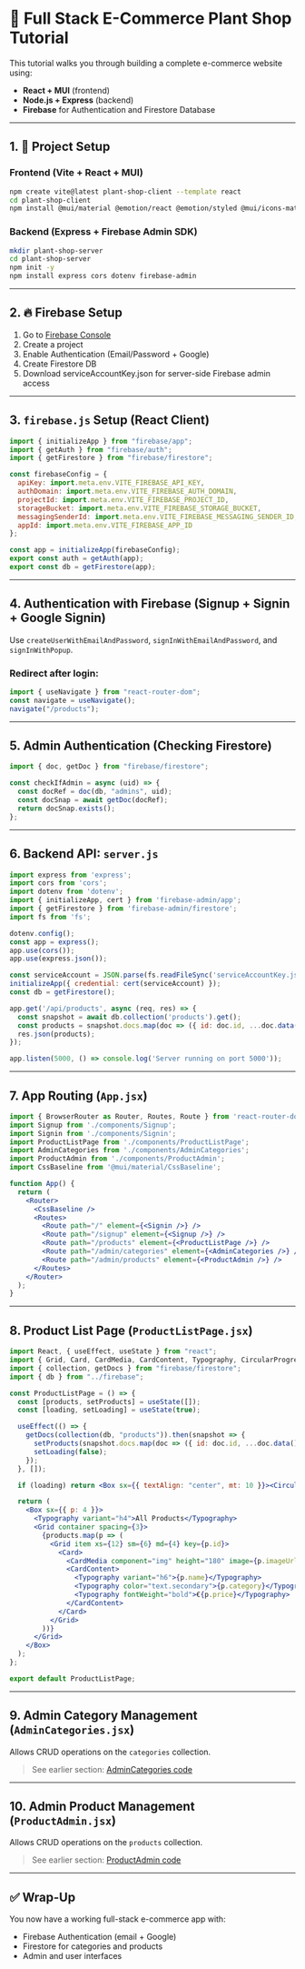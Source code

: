 
# 🌿 Full Stack E-Commerce Plant Shop Tutorial

This tutorial walks you through building a complete e-commerce website using:

- **React + MUI** (frontend)
- **Node.js + Express** (backend)
- **Firebase** for Authentication and Firestore Database

---

## 1. 🔧 Project Setup

### Frontend (Vite + React + MUI)
```bash
npm create vite@latest plant-shop-client --template react
cd plant-shop-client
npm install @mui/material @emotion/react @emotion/styled @mui/icons-material firebase react-router-dom
```

### Backend (Express + Firebase Admin SDK)
```bash
mkdir plant-shop-server
cd plant-shop-server
npm init -y
npm install express cors dotenv firebase-admin
```

---

## 2. 🔥 Firebase Setup

1. Go to [Firebase Console](https://console.firebase.google.com/)
2. Create a project
3. Enable Authentication (Email/Password + Google)
4. Create Firestore DB
5. Download serviceAccountKey.json for server-side Firebase admin access

---

## 3. `firebase.js` Setup (React Client)
```js
import { initializeApp } from "firebase/app";
import { getAuth } from "firebase/auth";
import { getFirestore } from "firebase/firestore";

const firebaseConfig = {
  apiKey: import.meta.env.VITE_FIREBASE_API_KEY,
  authDomain: import.meta.env.VITE_FIREBASE_AUTH_DOMAIN,
  projectId: import.meta.env.VITE_FIREBASE_PROJECT_ID,
  storageBucket: import.meta.env.VITE_FIREBASE_STORAGE_BUCKET,
  messagingSenderId: import.meta.env.VITE_FIREBASE_MESSAGING_SENDER_ID,
  appId: import.meta.env.VITE_FIREBASE_APP_ID
};

const app = initializeApp(firebaseConfig);
export const auth = getAuth(app);
export const db = getFirestore(app);
```

---

## 4. Authentication with Firebase (Signup + Signin + Google Signin)

Use `createUserWithEmailAndPassword`, `signInWithEmailAndPassword`, and `signInWithPopup`.

### Redirect after login:
```js
import { useNavigate } from "react-router-dom";
const navigate = useNavigate();
navigate("/products");
```

---

## 5. Admin Authentication (Checking Firestore)
```js
import { doc, getDoc } from "firebase/firestore";

const checkIfAdmin = async (uid) => {
  const docRef = doc(db, "admins", uid);
  const docSnap = await getDoc(docRef);
  return docSnap.exists();
};
```

---

## 6. Backend API: `server.js`
```js
import express from 'express';
import cors from 'cors';
import dotenv from 'dotenv';
import { initializeApp, cert } from 'firebase-admin/app';
import { getFirestore } from 'firebase-admin/firestore';
import fs from 'fs';

dotenv.config();
const app = express();
app.use(cors());
app.use(express.json());

const serviceAccount = JSON.parse(fs.readFileSync('serviceAccountKey.json'));
initializeApp({ credential: cert(serviceAccount) });
const db = getFirestore();

app.get('/api/products', async (req, res) => {
  const snapshot = await db.collection('products').get();
  const products = snapshot.docs.map(doc => ({ id: doc.id, ...doc.data() }));
  res.json(products);
});

app.listen(5000, () => console.log('Server running on port 5000'));
```

---

## 7. App Routing (`App.jsx`)
```jsx
import { BrowserRouter as Router, Routes, Route } from 'react-router-dom';
import Signup from './components/Signup';
import Signin from './components/Signin';
import ProductListPage from './components/ProductListPage';
import AdminCategories from './components/AdminCategories';
import ProductAdmin from './components/ProductAdmin';
import CssBaseline from '@mui/material/CssBaseline';

function App() {
  return (
    <Router>
      <CssBaseline />
      <Routes>
        <Route path="/" element={<Signin />} />
        <Route path="/signup" element={<Signup />} />
        <Route path="/products" element={<ProductListPage />} />
        <Route path="/admin/categories" element={<AdminCategories />} />
        <Route path="/admin/products" element={<ProductAdmin />} />
      </Routes>
    </Router>
  );
}
```

---

## 8. Product List Page (`ProductListPage.jsx`)
```jsx
import React, { useEffect, useState } from "react";
import { Grid, Card, CardMedia, CardContent, Typography, CircularProgress, Box } from "@mui/material";
import { collection, getDocs } from "firebase/firestore";
import { db } from "../firebase";

const ProductListPage = () => {
  const [products, setProducts] = useState([]);
  const [loading, setLoading] = useState(true);

  useEffect(() => {
    getDocs(collection(db, "products")).then(snapshot => {
      setProducts(snapshot.docs.map(doc => ({ id: doc.id, ...doc.data() })));
      setLoading(false);
    });
  }, []);

  if (loading) return <Box sx={{ textAlign: "center", mt: 10 }}><CircularProgress /></Box>;

  return (
    <Box sx={{ p: 4 }}>
      <Typography variant="h4">All Products</Typography>
      <Grid container spacing={3}>
        {products.map(p => (
          <Grid item xs={12} sm={6} md={4} key={p.id}>
            <Card>
              <CardMedia component="img" height="180" image={p.imageUrl || "https://via.placeholder.com/180"} />
              <CardContent>
                <Typography variant="h6">{p.name}</Typography>
                <Typography color="text.secondary">{p.category}</Typography>
                <Typography fontWeight="bold">€{p.price}</Typography>
              </CardContent>
            </Card>
          </Grid>
        ))}
      </Grid>
    </Box>
  );
};

export default ProductListPage;
```

---

## 9. Admin Category Management (`AdminCategories.jsx`)

Allows CRUD operations on the `categories` collection.

> See earlier section: [AdminCategories code](#6-backend-api-serverjs)

---

## 10. Admin Product Management (`ProductAdmin.jsx`)

Allows CRUD operations on the `products` collection.

> See earlier section: [ProductAdmin code](#8-product-list-page-productlistpagejsx)

---

## ✅ Wrap-Up

You now have a working full-stack e-commerce app with:
- Firebase Authentication (email + Google)
- Firestore for categories and products
- Admin and user interfaces
